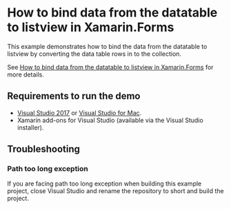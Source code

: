 # How to bind data from the datatable to listview in Xamarin.Forms
This example demonstrates how to bind the data from the datatable to listview by converting the data table rows in to the collection.

See [How to bind data from the datatable to listview in Xamarin.Forms](https://www.syncfusion.com/kb/9697/how-to-bind-data-from-the-dattable-to-listview-in-xamarin-forms) for more details.

## <a name="requirements-to-run-the-demo"></a>Requirements to run the demo ##

* [Visual Studio 2017](https://visualstudio.microsoft.com/downloads/) or [Visual Studio for Mac](https://visualstudio.microsoft.com/vs/mac/).
* Xamarin add-ons for Visual Studio (available via the Visual Studio installer).

## <a name="troubleshooting"></a>Troubleshooting ##
### Path too long exception
If you are facing path too long exception when building this example project, close Visual Studio and rename the repository to short and build the project.
